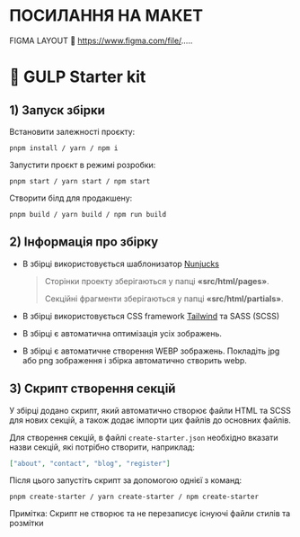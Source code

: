 # ПОСИЛАННЯ НА МАКЕТ

FIGMA LAYOUT 🔗 https://www.figma.com/file/.....

# 🥤 GULP Starter kit

## 1) Запуск збірки

Встановити залежності проєкту:

```
pnpm install / yarn / npm i
```

Запустити проєкт в режимі розробки:

```
pnpm start / yarn start / npm start
```

Створити білд для продакшену:

```
pnpm build / yarn build / npm run build
```

## 2) Інформація про збірку

- В збірці використовується шаблонизатор
  [Nunjucks](https://mozilla.github.io/nunjucks/templating.html)

  > Сторінки проекту зберігаються у папці **«src/html/pages»**.
  >
  > Секційні фрагменти зберігаються у папці **«src/html/partials»**.

- В збірці використовується CSS framework [Tailwind](https://tailwindcss.com/docs/installation) та
  SASS (SCSS)

- В збірці є автоматична оптимізація усіх зображень.

- В збірці є автоматичне створення WEBP зображень. Покладіть jpg або png зображення і збірка
  автоматично створить webp.

## 3) Скрипт створення секцій

У збірці додано скрипт, який автоматично створює файли HTML та SCSS для нових секцій, а також додає
імпорти цих файлів до основних файлів.

Для створення секцій, в файлі `create-starter.json` необхідно вказати назви секцій, які потрібно
створити, наприклад:

```json
["about", "contact", "blog", "register"]
```

Після цього запустіть скрипт за допомогою однієї з команд:

```
pnpm create-starter / yarn create-starter / npm create-starter
```

Примітка: Скрипт не створює та не перезаписує існуючі файли стилів та розмітки
